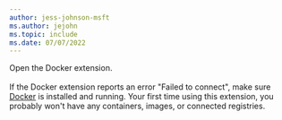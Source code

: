 ```yaml
---
author: jess-johnson-msft
ms.author: jejohn
ms.topic: include
ms.date: 07/07/2022
---
```


Open the Docker extension.
<br/><br/>
If the Docker extension reports an error "Failed to connect", make sure [Docker](https://docs.docker.com/get-docker/) is installed and running. Your first time using this extension, you probably won't have any containers, images, or connected registries.

